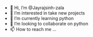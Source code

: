 - 👋 Hi, I’m @Jayrajsinh-zala
- 👀 I’m interested in take new projects
- 🌱 I’m currently learning python
- 💞️ I’m looking to collaborate on python
- 📫 How to reach me ...

<!---
Jayrajsinh-zala/Jayrajsinh-zala is a ✨ special ✨ repository because its `README.md` (this file) appears on your GitHub profile.
You can click the Preview link to take a look at your changes.
--->
